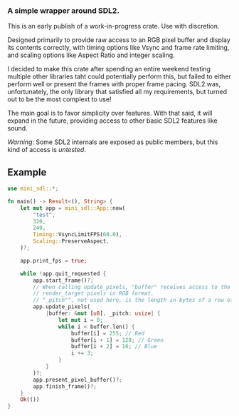 ### A simple wrapper around SDL2.

This is an early publish of a work-in-progress crate. Use with discretion.

Designed primarily to provide raw access to an RGB pixel buffer and display its contents correctly, with timing options like Vsync and frame rate limiting, and scaling options like Aspect Ratio and integer scaling.

I decided to make this crate after spending an entire weekend testing multiple other libraries taht could potentially perform this, but failed to either perform well or present the frames with proper frame pacing. SDL2 was, unfortunately, the only library that satisfied all my requirements, but turned out to be the most complext to use!

The main goal is to favor simplicity over features. With that said, it will expand in the future, providing access to other basic SDL2 features like sound.

*Warning*: Some SDL2 internals are exposed as public members, but this kind of access is *untested*.

## Example

```rust
use mini_sdl::*;

fn main() -> Result<(), String> {
    let mut app = mini_sdl::App::new(
        "test",
        320,
        240,
        Timing::VsyncLimitFPS(60.0),
        Scaling::PreserveAspect,
    )?;

    app.print_fps = true;

    while !app.quit_requested {
        app.start_frame()?;
        // When calling update_pixels, "buffer" receives access to the
        // render_target pixels in RGB format.
        // "_pitch"", not used here, is the length in bytes of a row of pixels
        app.update_pixels(
            |buffer: &mut [u8], _pitch: usize| {
                let mut i = 0;
                while i < buffer.len() {
                    buffer[i] = 255; // Red
                    buffer[i + 1] = 128; // Green
                    buffer[i + 2] = 16; // Blue
                    i += 3;
                }
            }
        )?;
        app.present_pixel_buffer()?;
        app.finish_frame()?;
    }
    Ok(())
}
```
